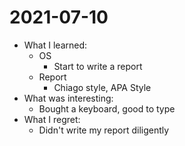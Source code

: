 # 2021-07-10

- What I learned:
  - OS
    - Start to write a report
  - Report
    - Chiago style, APA Style 
- What was interesting: 
  - Bought a keyboard, good to type
- What I regret: 
  - Didn't write my report diligently